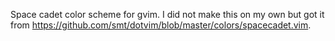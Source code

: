 Space cadet color scheme for gvim. I did not make this on my own but got it from https://github.com/smt/dotvim/blob/master/colors/spacecadet.vim.

